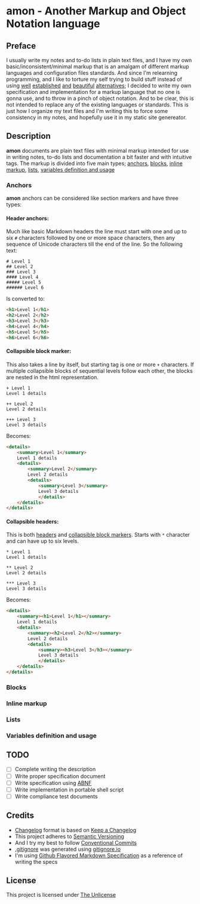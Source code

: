 # amon - Another Markup and Object Notation language

## Preface
I usually write my notes and to-do lists in plain text files, and I have my own basic/inconsistent/minimal markup that is an amalgam of different markup languages and configuration files standards. And since I'm relearning programming, and I like to torture my self trying to build stuff instead of using [well](https://asciidoc.org/) [established](https://daringfireball.net/projects/markdown/) [and](https://orgmode.org/) [beautiful](https://docutils.sourceforge.io/rst.html) [alternatives](https://todotxt.org/); I decided to write my own specification and implementation for a markup language that no one is gonna use, and to throw in a pinch of object notation. And to be clear, this is not intended to replace any of the existing languages or standards. This is just how I organize my text files and I'm writing this to force some consistency in my notes, and hopefully use it in my static site genereator.

## Description
**amon** documents are plain text files with minimal markup intended for use in writing notes, to-do lists and documentation a bit faster and with intuitive tags. The markup is divided into five main types; [anchors](#anchors), [blocks](#blocks), [inline markup](#inline-markup), [lists](#lists), [variables definition and usage](#variables-definition-and-usage)

### Anchors
**amon** anchors can be considered like section markers and have three types:

#### Header anchors:
Much like basic Markdown headers the line must start with one and up to six `#` characters followed by one or more space characters, then any sequence of Unicode characters till the end of the line. So the following text:

```
# Level 1
## Level 2
### Level 3
#### Level 4
##### Level 5
###### Level 6
```

Is converted to:

```html
<h1>Level 1</h1>
<h2>Level 2</h2>
<h3>Level 3</h3>
<h4>Level 4</h4>
<h5>Level 5</h5>
<h6>Level 6</h6>
```

#### Collapsible block marker:
This also takes a line by itself, but starting tag is one or more `+` characters. If multiple collapsible blocks of sequential levels follow each other, the blocks are nested in the html representation.

```
+ Level 1
Level 1 details

++ Level 2
Level 2 details

+++ Level 3
Level 3 details
```

Becomes:

```html
<details>
    <summary>Level 1</summary>
    Level 1 details
    <details>
        <summary>Level 2</summary>
        Level 2 details
        <details>
            <summary>Level 3</summary>
            Level 3 details
            </details>
    </details>
</details>
```

#### Collapsible headers:
This is both [headers](#header-anchors) and [collapsible block markers](#Collapsible-block-marker). Starts with `*` character and can have up to six levels.


```
* Level 1
Level 1 details

** Level 2
Level 2 details

*** Level 3
Level 3 details
```

Becomes:

```html
<details>
    <summary><h1>Level 1</h1></summary>
    Level 1 details
    <details>
        <summary><h2>Level 2</h2></summary>
        Level 2 details
        <details>
            <summary><h3>Level 3</h3></summary>
            Level 3 details
            </details>
    </details>
</details>
```

### Blocks

### Inline markup

### Lists

### Variables definition and usage

## TODO
- [ ] Complete writing the description
- [ ] Write proper specification document
- [ ] Write specification using [ABNF](https://www.rfc-editor.org/rfc/rfc5234.html)
- [ ] Write implementation in portable shell script
- [ ] Write compliance test documents

## Credits
- [Changelog](./CHANGELOG.md) format is based on [Keep a Changelog](https://keepachangelog.com/en/1.0.0/)
- This project adheres to [Semantic Versioning](https://semver.org/spec/v2.0.0.html)
- And I try my best to follow [Conventional Commits](https://www.conventionalcommits.org/en/v1.0.0/)
- [.gitignore](./.gitignore) was generated using [gitignore.io](https://www.toptal.com/developers/gitignore)
- I'm using [Github Flavored Markdown Specification](https://github.github.com/gfm/) as a reference of writing the specs

## License
This project is licensed under [The Unlicense](./LICENSE)
